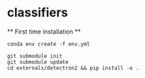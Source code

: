 # classifiers

** First time installation **
```
conda env create -f env.yml

git submodule init
git submodule update
cd externals/detectron2 && pip install -e .
```


